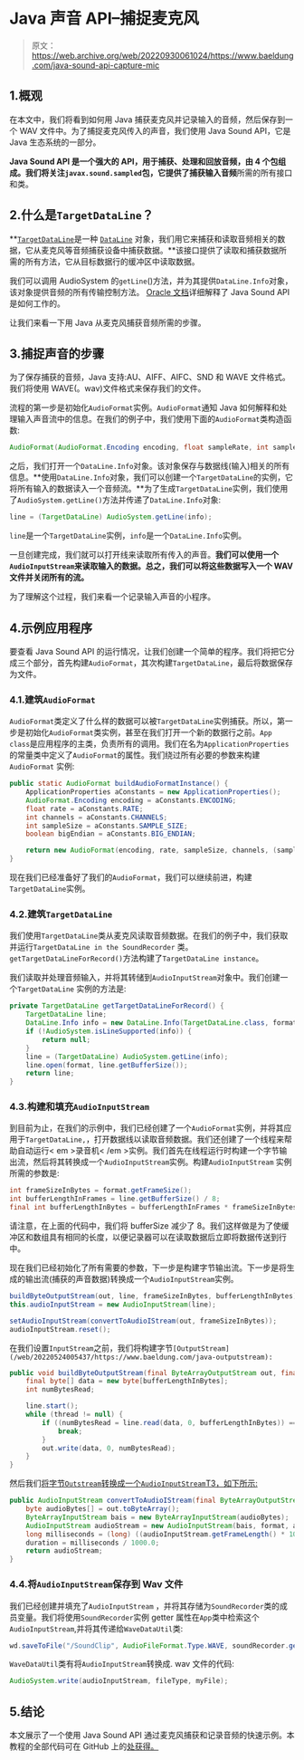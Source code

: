 # Java 声音 API–捕捉麦克风

> 原文：<https://web.archive.org/web/20220930061024/https://www.baeldung.com/java-sound-api-capture-mic>

## 1.概观

在本文中，我们将看到如何用 Java 捕获麦克风并记录输入的音频，然后保存到一个 WAV 文件中。为了捕捉麦克风传入的声音，我们使用 Java Sound API，它是 Java 生态系统的一部分。

**Java Sound API 是一个强大的 API，用于捕获、处理和回放音频，由 4 个包组成。我们将关注`javax.sound.sampled`包，它提供了捕获输入音频**所需的所有接口和类。

## 2.什么是`TargetDataLine`？

**[`TargetDataLine`](https://web.archive.org/web/20220524005437/https://docs.oracle.com/en/java/javase/11/docs/api/java.desktop/javax/sound/sampled/TargetDataLine.html)是一种 [`DataLine`](https://web.archive.org/web/20220524005437/https://docs.oracle.com/en/java/javase/11/docs/api/java.desktop/javax/sound/sampled/DataLine.html) 对象，我们用它来捕获和读取音频相关的数据，它从麦克风等音频捕获设备中捕获数据。**该接口提供了读取和捕获数据所需的所有方法，它从目标数据行的缓冲区中读取数据。

我们可以调用 AudioSystem 的`getLine`()方法，并为其提供`DataLine.Info`对象，该对象提供音频的所有传输控制方法。 [Oracle 文档](https://web.archive.org/web/20220524005437/https://docs.oracle.com/javase/8/docs/technotes/guides/sound/programmer_guide/chapter2.html)详细解释了 Java Sound API 是如何工作的。

让我们来看一下用 Java 从麦克风捕获音频所需的步骤。

## 3.捕捉声音的步骤

为了保存捕获的音频，Java 支持:AU、AIFF、AIFC、SND 和 WAVE 文件格式。我们将使用 WAVE(。wav)文件格式来保存我们的文件。

流程的第一步是初始化`AudioFormat`实例。`AudioFormat`通知 Java 如何解释和处理输入声音流中的信息。在我们的例子中，我们使用下面的`AudioFormat`类构造函数:

```java
AudioFormat(AudioFormat.Encoding encoding, float sampleRate, int sampleSizeInBits, int channels, int frameSize, float frameRate, boolean bigEndian)
```

之后，我们打开一个`DataLine.Info`对象。该对象保存与数据线(输入)相关的所有信息。**使用`DataLine.Info`对象，我们可以创建一个`TargetDataLine`的实例，它将所有输入的数据读入一个音频流。**为了生成`TargetDataLine`实例，我们使用了`AudioSystem.getLine()`方法并传递了`DataLine.Info`对象:

```java
line = (TargetDataLine) AudioSystem.getLine(info);
```

`line`是一个`TargetDataLine`实例，`info`是一个`DataLine.Info`实例。

一旦创建完成，我们就可以打开线来读取所有传入的声音。**我们可以使用一个`AudioInputStream`来读取输入的数据。总之，我们可以将这些数据写入一个 WAV 文件并关闭所有的流。**

为了理解这个过程，我们来看一个记录输入声音的小程序。

## 4.示例应用程序

要查看 Java Sound API 的运行情况，让我们创建一个简单的程序。我们将把它分成三个部分，首先构建`AudioFormat`，其次构建`TargetDataLine`，最后将数据保存为文件。

### 4.1.建筑`AudioFormat`

`AudioFormat`类定义了什么样的数据可以被`TargetDataLine`实例捕获。所以，第一步是初始化`AudioFormat`类实例，甚至在我们打开一个新的数据行之前。`App class`是应用程序的主类，负责所有的调用。我们在名为`ApplicationProperties`的常量类中定义了`AudioFormat`的属性。我们绕过所有必要的参数来构建`AudioFormat` 实例:

```java
public static AudioFormat buildAudioFormatInstance() {
    ApplicationProperties aConstants = new ApplicationProperties();
    AudioFormat.Encoding encoding = aConstants.ENCODING;
    float rate = aConstants.RATE;
    int channels = aConstants.CHANNELS;
    int sampleSize = aConstants.SAMPLE_SIZE;
    boolean bigEndian = aConstants.BIG_ENDIAN;

    return new AudioFormat(encoding, rate, sampleSize, channels, (sampleSize / 8) * channels, rate, bigEndian);
}
```

现在我们已经准备好了我们的`AudioFormat`，我们可以继续前进，构建`TargetDataLine`实例。

### 4.2.建筑`TargetDataLine`

我们使用`TargetDataLine`类从麦克风读取音频数据。在我们的例子中，我们获取并运行`TargetDataLine in the SoundRecorder` 类。`getTargetDataLineForRecord()`方法构建了`TargetDataLine instance`。

我们读取并处理音频输入，并将其转储到`AudioInputStream`对象中。我们创建一个`TargetDataLine` 实例的方法是:

```java
private TargetDataLine getTargetDataLineForRecord() {
    TargetDataLine line;
    DataLine.Info info = new DataLine.Info(TargetDataLine.class, format);
    if (!AudioSystem.isLineSupported(info)) {
        return null;
    }
    line = (TargetDataLine) AudioSystem.getLine(info);
    line.open(format, line.getBufferSize());
    return line;
}
```

### 4.3.构建和填充`AudioInputStream`

到目前为止，在我们的示例中，我们已经创建了一个`AudioFormat`实例，并将其应用于`TargetDataLine,`，打开数据线以读取音频数据。我们还创建了一个线程来帮助自动运行< em >录音机< /em >实例。我们首先在线程运行时构建一个字节输出流，然后将其转换成一个`AudioInputStream`实例。构建`AudioInputStream` 实例所需的参数是:

```java
int frameSizeInBytes = format.getFrameSize();
int bufferLengthInFrames = line.getBufferSize() / 8;
final int bufferLengthInBytes = bufferLengthInFrames * frameSizeInBytes;
```

请注意，在上面的代码中，我们将 bufferSize 减少了 8。我们这样做是为了使缓冲区和数组具有相同的长度，以便记录器可以在读取数据后立即将数据传送到行中。

现在我们已经初始化了所有需要的参数，下一步是构建字节输出流。下一步是将生成的输出流(捕获的声音数据)转换成一个`AudioInputStream`实例。

```java
buildByteOutputStream(out, line, frameSizeInBytes, bufferLengthInBytes);
this.audioInputStream = new AudioInputStream(line);

setAudioInputStream(convertToAudioIStream(out, frameSizeInBytes));
audioInputStream.reset();
```

在我们设置`InputStream`之前，我们将构建字节`[OutputStream](/web/20220524005437/https://www.baeldung.com/java-outputstream):`

```java
public void buildByteOutputStream(final ByteArrayOutputStream out, final TargetDataLine line, int frameSizeInBytes, final int bufferLengthInBytes) throws IOException {
    final byte[] data = new byte[bufferLengthInBytes];
    int numBytesRead;

    line.start();
    while (thread != null) {
        if ((numBytesRead = line.read(data, 0, bufferLengthInBytes)) == -1) {
            break;
        }
        out.write(data, 0, numBytesRead);
    }
}
```

然后我们[将字节`Outstream`转换成一个`AudioInputStream`T3，如下所示:](/web/20220524005437/https://www.baeldung.com/convert-byte-array-to-input-stream)

```java
public AudioInputStream convertToAudioIStream(final ByteArrayOutputStream out, int frameSizeInBytes) {
    byte audioBytes[] = out.toByteArray();
    ByteArrayInputStream bais = new ByteArrayInputStream(audioBytes);
    AudioInputStream audioStream = new AudioInputStream(bais, format, audioBytes.length / frameSizeInBytes);
    long milliseconds = (long) ((audioInputStream.getFrameLength() * 1000) / format.getFrameRate());
    duration = milliseconds / 1000.0;
    return audioStream;
}
```

### 4.4.将`AudioInputStream`保存到 Wav 文件

我们已经创建并填充了`AudioInputStream` ，并将其存储为`SoundRecorder`类的成员变量。我们将使用`SoundRecorder`实例 getter 属性在`App`类中检索这个`AudioInputStream`,并将其传递给`WaveDataUtil`类:

```java
wd.saveToFile("/SoundClip", AudioFileFormat.Type.WAVE, soundRecorder.getAudioInputStream());
```

`WaveDataUtil`类有将`AudioInputStream`转换成. wav 文件的代码:

```java
AudioSystem.write(audioInputStream, fileType, myFile);
```

## 5.结论

本文展示了一个使用 Java Sound API 通过麦克风捕获和记录音频的快速示例。本教程的全部代码可在 GitHub 上的[处获得。](https://web.archive.org/web/20220524005437/https://github.com/eugenp/tutorials/tree/master/core-java-modules/core-java-os)